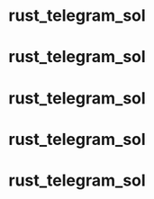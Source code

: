 # rust_telegram_sol
# rust_telegram_sol
# rust_telegram_sol
# rust_telegram_sol
# rust_telegram_sol
